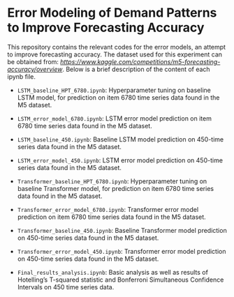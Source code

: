 # Error Modeling of Demand Patterns to Improve Forecasting Accuracy
This repository contains the relevant codes for the error models, an attempt to improve forecasting accuracy. The dataset used for this experiment can be obtained from: _https://www.kaggle.com/competitions/m5-forecasting-accuracy/overview_. Below is a brief description of the content of each ipynb file. 

- `LSTM_baseline_HPT_6780.ipynb`: Hyperparameter tuning on baseline LSTM model, for prediction on item 6780 time series data found in the M5 dataset.
- `LSTM_error_model_6780.ipynb`: LSTM error model prediction on item 6780 time series data found in the M5 dataset.
- `LSTM_baseline_450.ipynb`: Baseline LSTM model prediction on 450-time series data found in the M5 dataset.
- `LSTM_error_model_450.ipynb`: LSTM error model prediction on 450-time series data found in the M5 dataset. 

- `Transformer_baseline_HPT_6780.ipynb`: Hyperparameter tuning on baseline Transformer model, for prediction on item 6780 time series data found in the M5 dataset.
- `Transformer_error_model_6780.ipynb`: Transformer error model prediction on item 6780 time series data found in the M5 dataset.
- `Transformer_baseline_450.ipynb`: Baseline Transformer model prediction on 450-time series data found in the M5 dataset.
- `Transformer_error_model_450.ipynb`: Transformer error model prediction on 450-time series data found in the M5 dataset.

- `Final_results_analysis.ipynb`: Basic analysis as well as results of Hotelling’s T-squared statistic and Bonferroni Simultaneous Confidence Intervals on 450 time series data.



